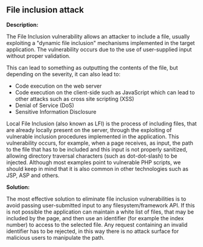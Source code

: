 File inclusion attack
-------

**Description:**

The File Inclusion vulnerability allows an attacker to include a file, usually exploiting
 a "dynamic file inclusion" mechanisms implemented in the target application.
 The vulnerability occurs due to the use of user-supplied input without proper validation.


This can lead to something as outputting the contents of the file, but depending on the
severity, it can also lead to:

* Code execution on the web server
* Code execution on the client-side such as JavaScript which can lead to other attacks
  such as cross site scripting (XSS)
* Denial of Service (DoS)
* Sensitive Information Disclosure


Local File Inclusion (also known as LFI) is the process of including files, that are
already locally present on the server, through the exploiting of vulnerable inclusion
procedures implemented in the application. This vulnerability occurs, for example, when a
page receives, as input, the path to the file that has to be included and this input is
not properly sanitized, allowing directory traversal characters (such as dot-dot-slash)
to be injected. Although most examples point to vulnerable PHP scripts, we should keep
in mind that it is also common in other technologies such as JSP, ASP and others.

**Solution:**

The most effective solution to eliminate file inclusion vulnerabilities is to avoid
passing user-submitted input to any filesystem/framework API. If this is not possible
the application can maintain a white list of files, that may be included by the page, and
then use an identifier (for example the index number) to access to the selected file.
Any request containing an invalid identifier has to be rejected, in this way there is
no attack surface for malicious users to manipulate the path.
